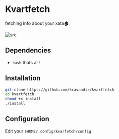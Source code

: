 # Kvartfetch
fetching info about your xata🏠

![src](https://media.discordapp.net/attachments/958804013430763520/959141059307372554/fetch.png )

## Dependencies
- `bash`
thats all!

## Installation
```zsh
git clone https://github.com/kravandir/kvartfetch
cd kvartfetch
chmod +x install
./install
```

## Configuration
Edit your ``$HOME/.config/kvarfetch/config ``
